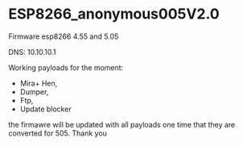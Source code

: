 # ESP8266_anonymous005V2.0
Firmware esp8266 4.55 and 5.05

DNS: 10.10.10.1

Working payloads for the moment: 
- Mira+ Hen,
- Dumper,
- Ftp,
- Update blocker
                  
the firmawre will be updated with all payloads one time that they are converted for 505. Thank you 

